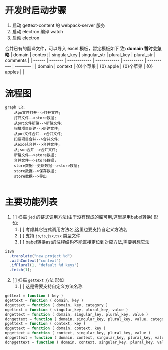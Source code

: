 <script src="https://unpkg.com/browse/mermaid@7.1.1/dist/mermaid.min.js"></script>
# 开发时启动步骤

1. 启动 gettext-content 的 webpack-server 服务
2. 启动 electron 编译 watch
3. 启动 electron

合并已有的翻译文件，可以导入 excel 模板，暂定模板如下
**注: domain 暂时会忽略**
| domain | context | singular_key | singular_str | plural_key | plural_str | comments |
| ------ | ------- | ------------ | ------------ | ---------- | ---------- | -------- |
| domain | context | {0}个苹果    | {0} apple    | {0}个苹果  | {0} apples |          |

# 流程图

```mermaid
graph LR;
    从po文件打开-->打开文件;
    打开文件-->store数据;
    从pot文件新建-->新建文件;
    扫描项目新建-->新建文件;
    从pot文件合并-->合并文件;
    扫描项目合并-->合并文件;
    从excel合并-->合并文件;
    从json合并-->合并文件;
    新建文件-->store数据;
    合并文件-->store数据;
    store数据--更新数据-->store数据;
    store数据-->保存数据;
    store数据-->导出
```

```mermaid

```

# 主要功能列表

1. [ ] 扫描 `jed` 的链式调用方法(由于没有现成的库可用,这里是用babel转换) 形如:
   1. [ ] 考虑其它链式调用方法名,这里也要支持自定义方法名
   2. [ ] 支持 `js`,`ts`,`jsx`,`tsx` 类型文件
   3. [ ] babel转换ast的注释结构不能直接定位到对应方法,需要另想它法

```javascript
i18n
  .translate("new project %d")
  .withContext("context")
  .ifPlural(1, "default %d keys")
  .fetch(1);
```
2. [ ] 扫描 `gettext` 方法 形如
   1. [ ] 这是需要支持自定义方法名称
```javascript
gettext = function ( key )
dgettext = function ( domain, key )
dcgettext = function ( domain, key, category )
ngettext = function ( singular_key, plural_key, value )
dngettext = function ( domain, singular_ley, plural_key, value )
dcngettext = function ( domain, singular_key, plural_key, value, category )
pgettext = function ( context, key )
dpgettext = function ( domain, context, key )
npgettext = function ( context, singular_key, plural_key, value )
dnpgettext = function ( domain, context, singular_key, plural_key, value )
dcnpgettext = function ( domain, context, singular_key, plural_key, value, category )
```